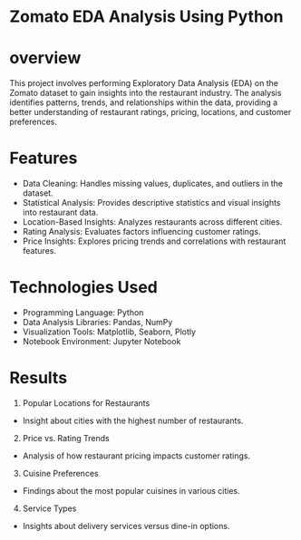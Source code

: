 # Zomato EDA Analysis Using Python
# overview
This project involves performing Exploratory Data Analysis (EDA) on the Zomato dataset to gain insights into the restaurant industry. The analysis identifies patterns, trends, and relationships within the data, providing a better understanding of restaurant ratings, pricing, locations, and customer preferences.
# Features
* Data Cleaning: Handles missing values, duplicates, and outliers in the dataset.
* Statistical Analysis: Provides descriptive statistics and visual insights into restaurant data.
* Location-Based Insights: Analyzes restaurants across different cities.
* Rating Analysis: Evaluates factors influencing customer ratings.
* Price Insights: Explores pricing trends and correlations with restaurant features.
# Technologies Used
* Programming Language: Python
* Data Analysis Libraries: Pandas, NumPy
* Visualization Tools: Matplotlib, Seaborn, Plotly
* Notebook Environment: Jupyter Notebook
# Results
1. Popular Locations for Restaurants
* Insight about cities with the highest number of restaurants.
2. Price vs. Rating Trends
* Analysis of how restaurant pricing impacts customer ratings.
3. Cuisine Preferences
* Findings about the most popular cuisines in various cities.
4. Service Types
* Insights about delivery services versus dine-in options.
